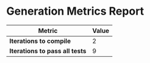 # Generation Metrics Report

| Metric                          | Value     |
|---------------------------------|-----------|
| **Iterations to  compile**      | 2         |
| **Iterations to pass all tests**| 9         |

